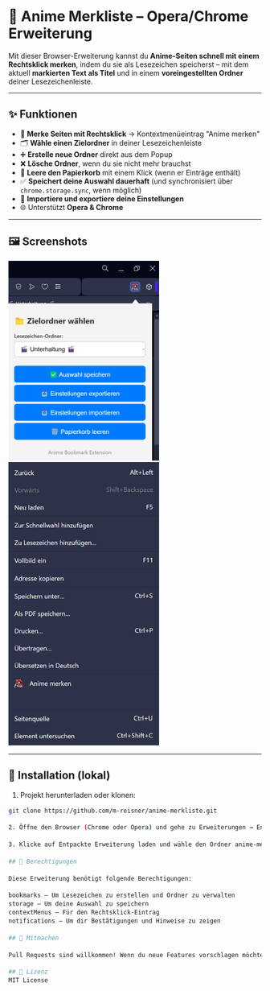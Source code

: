 # 📌 Anime Merkliste – Opera/Chrome Erweiterung

Mit dieser Browser-Erweiterung kannst du **Anime-Seiten schnell mit einem Rechtsklick merken**, indem du sie als Lesezeichen speicherst – mit dem aktuell **markierten Text als Titel** und in einem **voreingestellten Ordner** deiner Lesezeichenleiste.

---

## ✨ Funktionen

- 🧠 **Merke Seiten mit Rechtsklick** → Kontextmenüeintrag "Anime merken"
- 🗂️ **Wähle einen Zielordner** in deiner Lesezeichenleiste
- ➕ **Erstelle neue Ordner** direkt aus dem Popup
- ❌ **Lösche Ordner**, wenn du sie nicht mehr brauchst
- 🧹 **Leere den Papierkorb** mit einem Klick (wenn er Einträge enthält)
- ✅ **Speichert deine Auswahl dauerhaft** (und synchronisiert über `chrome.storage.sync`, wenn möglich)
- 💾 **Importiere und exportiere deine Einstellungen**
- 🌐 Unterstützt **Opera & Chrome**

---

## 🖼️ Screenshots

<img src="screenshots/popup.png" width="300">
<img src="screenshots/contextmenu.png" width="300">

---

## 🧪 Installation (lokal)

1. Projekt herunterladen oder klonen:

```bash
git clone https://github.com/m-reisner/anime-merkliste.git

2. Öffne den Browser (Chrome oder Opera) und gehe zu Erweiterungen → Entwicklermodus aktivieren.

3. Klicke auf Entpackte Erweiterung laden und wähle den Ordner anime-merkliste aus.

## 🔐 Berechtigungen

Diese Erweiterung benötigt folgende Berechtigungen:

bookmarks – Um Lesezeichen zu erstellen und Ordner zu verwalten
storage – Um deine Auswahl zu speichern
contextMenus – Für den Rechtsklick-Eintrag
notifications – Um dir Bestätigungen und Hinweise zu zeigen

## 🙌 Mitmachen

Pull Requests sind willkommen! Wenn du neue Features vorschlagen möchtest, eröffne ein Issue oder fork das Repo.

## 📝 Lizenz
MIT License